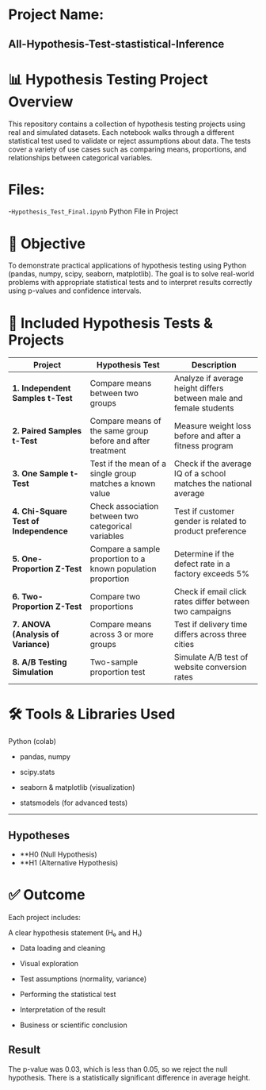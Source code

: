 # Project Name:
 ## All-Hypothesis-Test-stastistical-Inference

# 📊 Hypothesis Testing Project Overview
This repository contains a collection of hypothesis testing projects using real and simulated datasets. Each notebook walks through a different statistical test used to validate or reject assumptions about data. The tests cover a variety of use cases such as comparing means, proportions, and relationships between categorical variables.
# Files:
-`Hypothesis_Test_Final.ipynb` Python File in Project

# 🎯 Objective
To demonstrate practical applications of hypothesis testing using Python (pandas, numpy, scipy, seaborn, matplotlib). The goal is to solve real-world problems with appropriate statistical tests and to interpret results correctly using p-values and confidence intervals.

# 🧪 Included Hypothesis Tests & Projects
| Project                                | Hypothesis Test                                              | Description                                                        |
| -------------------------------------- | ------------------------------------------------------------ | ------------------------------------------------------------------ |
| **1. Independent Samples t-Test**      | Compare means between two groups                             | Analyze if average height differs between male and female students |
| **2. Paired Samples t-Test**           | Compare means of the same group before and after treatment   | Measure weight loss before and after a fitness program             |
| **3. One Sample t-Test**               | Test if the mean of a single group matches a known value     | Check if the average IQ of a school matches the national average   |
| **4. Chi-Square Test of Independence** | Check association between two categorical variables          | Test if customer gender is related to product preference           |
| **5. One-Proportion Z-Test**           | Compare a sample proportion to a known population proportion | Determine if the defect rate in a factory exceeds 5%               |
| **6. Two-Proportion Z-Test**           | Compare two proportions                                      | Check if email click rates differ between two campaigns            |
| **7. ANOVA (Analysis of Variance)**    | Compare means across 3 or more groups                        | Test if delivery time differs across three cities                  |
| **8. A/B Testing Simulation**          | Two-sample proportion test                                   | Simulate A/B test of website conversion rates                      |

# 🛠 Tools & Libraries Used
Python (colab)

- pandas, numpy

- scipy.stats

- seaborn & matplotlib (visualization)

- statsmodels (for advanced tests)

---

## Hypotheses
- **H0 (Null Hypothesis)
- **H1 (Alternative Hypothesis)
 
# ✅ Outcome
Each project includes:

A clear hypothesis statement (H₀ and H₁)

- Data loading and cleaning

- Visual exploration

- Test assumptions (normality, variance)

- Performing the statistical test

- Interpretation of the result

- Business or scientific conclusion

## Result
The p-value was 0.03, which is less than 0.05, so we reject the null hypothesis. There is a statistically significant difference in average height.
